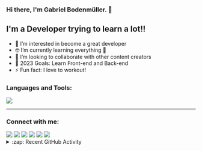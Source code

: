 ### Hi there, I'm Gabriel Bodenmüller. 👋

## I'm a Developer trying to learn a lot!!

- 👀 I’m interested in become a great developer
- 🤓 I’m currently learning everything 🤣
- 🫡 I’m looking to collaborate with other content creators
- 🥅 2023 Goals: Learn Front-end and Back-end
- ⚡ Fun fact: I love to workout! 

### Languages and Tools:

<p align="left">
  <a href="https://skillicons.dev">
    <img src="https://skillicons.dev/icons?i=git,docker,angular,arduino,cs,c,cpp,css,discord,dotnet,figma,github,git,gitlab,html,js,ts,vscode,py"/>
  </a>
</p>

---

### Connect with me:

<div> 
  <a href="https://www.youtube.com/channel/UCkufdOH6Dj9Uk8cYGv9dUsA" target="_blank"><img src="https://img.shields.io/badge/YouTube-FF0000?style=for-the-badge&logo=youtube&logoColor=white" target="_blank"></a>
  <a href="https://instagram.com/gabrielbller/" target="_blank"><img src="https://img.shields.io/badge/-Instagram-%23E4405F?style=for-the-badge&logo=instagram&logoColor=white" target="_blank"></a>
 	<a href="https://www.twitch.tv/gabrielbo" target="_blank"><img src="https://img.shields.io/badge/Twitch-9146FF?style=for-the-badge&logo=twitch&logoColor=white" target="_blank"></a>
 <a href="https://discord.com/channels/773705356655460376/773706162787975199" target="_blank"><img src="https://img.shields.io/badge/Discord-7289DA?style=for-the-badge&logo=discord&logoColor=white" target="_blank"></a> 
  <a href = "mailto:gabrielbller@icloud.com"><img src="https://img.shields.io/badge/-hotmail-%23333?style=for-the-badge&logo=gmail&logoColor=white" target="_blank"></a>
  <a href="https://www.linkedin.com/in/gabrielbller" target="_blank"><img src="https://img.shields.io/badge/-LinkedIn-%230077B5?style=for-the-badge&logo=linkedin&logoColor=white" target="_blank"></a>  
</div>



<details>
  <summary>:zap: Recent GitHub Activity</summary>
  
<!--START_SECTION:activity-->
<!--END_SECTION:activity-->

</details>
